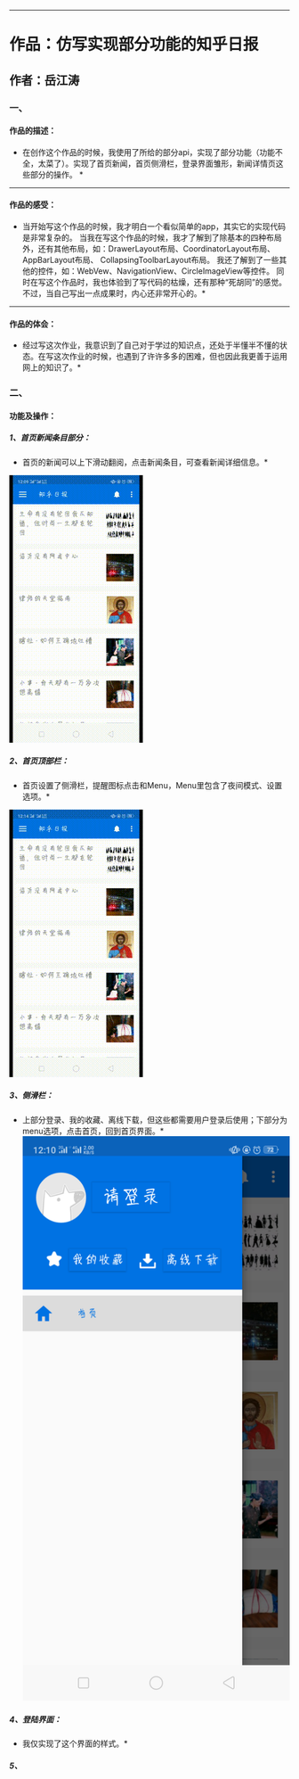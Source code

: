 *** 
# 作品：仿写实现部分功能的知乎日报
## 作者：岳江涛

### 一、
#### 作品的描述：
* 在创作这个作品的时候，我使用了所给的部分api，实现了部分功能（功能不全，太菜了）。实现了首页新闻，首页侧滑栏，登录界面雏形，新闻详情页这些部分的操作。 *

----
#### 作品的感受：
* 当开始写这个作品的时候，我才明白一个看似简单的app，其实它的实现代码是非常复杂的。
 当我在写这个作品的时候，我才了解到了除基本的四种布局外，还有其他布局，如：DrawerLayout布局、CoordinatorLayout布局、AppBarLayout布局、
     CollapsingToolbarLayout布局。
 我还了解到了一些其他的控件，如：WebVew、NavigationView、CircleImageView等控件。
 同时在写这个作品时，我也体验到了写代码的枯燥，还有那种“死胡同”的感觉。
 不过，当自己写出一点成果时，内心还非常开心的。*
 
 ----
 #### 作品的体会：
 * 经过写这次作业，我意识到了自己对于学过的知识点，还处于半懂半不懂的状态。在写这次作业的时候，也遇到了许许多多的困难，但也因此我更善于运用网上的知识了。*
 ### 二、
 #### 功能及操作：
 ##### 1、首页新闻条目部分：
 * 首页的新闻可以上下滑动翻阅，点击新闻条目，可查看新闻详细信息。*
 
 ![](https://github.com/Yuejiangtao/Zhihu/blob/master/1551413506446.gif)
 ##### 2、首页顶部栏：
 * 首页设置了侧滑栏，提醒图标点击和Menu，Menu里包含了夜间模式、设置选项。*
 
 ![](https://github.com/Yuejiangtao/Zhihu/blob/master/1551413674334.gif)
 ##### 3、侧滑栏：
 * 上部分登录、我的收藏、离线下载，但这些都需要用户登录后使用；下部分为menu选项，点击首页，回到首页界面。*
 ![](https://github.com/Yuejiangtao/Zhihu/blob/master/Screenshot_2019-03-01-12-10-30-46.png)
 ##### 4、登陆界面：
 * 我仅实现了这个界面的样式。*
 ##### 5、
